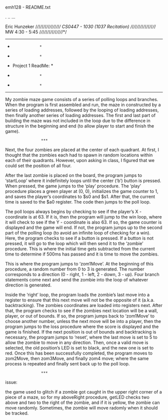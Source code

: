 emh128 - README.txt

.
..
...

Eric Hunzeker 
/*/*/*/*/*/*/*/*/*/*/*/*/*/*/*/
CS0447 - 1030 (1037 Recitation) 
/*/*/*/*/*/*/*/*/*/*/*/*/*/*/*/
MW 4:30 - 5:45
/*/*/*/*/*/*/*/*/*/*/*/*/*/*/*/
***********************************
*				  *
*	 			  *
*	 Project 1 ReadMe:	  *
*				  *
*				  *
***********************************

My zombie maze game consists of a series of polling loops and branches. When the program is first assembled and run, the maze in constructed by a series of loading addresses, followed by the looping of loading addresses, then finally another series of loading addresses. The first and last part of building the maze was not included in the loop due to the difference in structure in the beginning and end (to allow player to start and finish the game).

					***

Next, the four zombies are placed at the center of each quadrant. At first, I thought that the zombies each had to spawn in random locations within each of their quadrants. However, upon asking in class, I figured that we could set the position of all four.

After the last zombie is placed on the board, the program jumps to ‘startLoop’ where it indefinitely loops until the center (‘b’) button is pressed. When pressed, the game jumps to the ‘play’ procedure. The ‘play’ procedure places a green player at (0, 0), initializes the game counter to 1, and saves the player’s coordinates to $s0 and $s1. After that, the current time is saved to the $a0 register. The code then jumps to the poll loop.

The poll loops always begins by checking to see if the player’s X - coordinate is at 63. If it is, then the program will jump to the win loop, where it will check to see if the Y - coordinate is also 63. If so, the game counter is displayed and the game will end. If not, the program jumps up to the second part of the polling loop (to avoid an infinite loop of checking for a win). Here, the program checks to see if a button is pressed. If a button is not pressed, it will go to the loop which will then send it to the ‘zombie’ procedure. This is where the initial time gets subtracted from the current time to determine if 500ms has passed and it is time to move the zombies. 

This is where the program jumps to ‘zom1Move’. At the beginning of this procedure, a random number from 0 to 3 is generated. The number corresponds to a direction (0 - right, 1 - left, 2 - down, 3 - up). Four branch statements come next and send the zombie into the loop of whatever direction is generated. 

Inside the ‘right’ loop, the program loads the zombie’s last move into a register to ensure that this next move will not be the opposite of it (a.k.a. backtracking). The zombies coordinates are loaded into registers next. After that, the program checks to see if the zombies next location will be a wall, player, or out of bounds. If so, the program jumps back to ‘zom1Move’ to choose another number, unless the next move will be into a player, then the program jumps to the loss procedure where the score is displayed and the game is finished. If the next position is out of bounds and backtracking is necessary, the program jumps to ‘reset’, where the last move is set to 5 to allow the zombie to move in any direction. Then, once a valid move is selected, the old position’s LED is set to black, and the new one is set to red. Once this has been successfully completed, the program moves to zom2Move, then zom3Move, and finally zom4 move; where the same process is repeated and finally sent back up to the poll loop.

					***
issue:

the game used to glitch if a zombie got caught in the upper right corner of a piece of a maze, so for my aboveRight procedure, getLED checks two above and two to the right of the zombie, and if it is yellow, the zombie can move randomly. Sometimes, the zombie will move radomly when it should be tracked.
